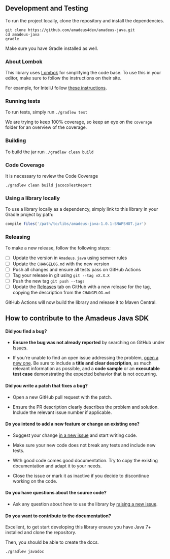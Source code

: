 ## Development and Testing

To run the project locally, clone the repository and install the dependencies.

```
git clone https://github.com/amadeus4dev/amadeus-java.git
cd amadeus-java
gradle
```

Make sure you have Gradle installed as well.

### About Lombok

This library uses [Lombok](https://projectlombok.org/) for simplifying the code base. To use this in your editor, make sure to follow the instructions on their site.

For example, for InteliJ follow [these instructions](https://projectlombok.org/setup/intellij).

### Running tests

To run tests, simply run `./gradlew test`

We are trying to keep 100% coverage, so keep an eye on the `coverage` folder for an overview of the coverage.

### Building

To build the jar run `./gradlew clean build`

### Code Coverage

It is necessary to review the Code Coverage

```
./gradlew clean build jacocoTestReport
```

### Using a library locally

To use a library locally as a dependency, simply link to this library in your Gradle project by path:

```js
compile files('/path/to/libs/amadeus-java-1.0.1-SNAPSHOT.jar')
```

### Releasing

To make a new release, follow the following steps:

- [ ] Update the version in `Amadeus.java` using semver rules
- [ ] Update the `CHANGELOG.md` with the new version
- [ ] Push all changes and ensure all tests pass on GitHub Actions
- [ ] Tag your release in git using `git --tag vX.X.X`
- [ ] Push the new tag `git push --tags`
- [ ] Update the [Releases](https://github.com/amadeus4dev/amadeus-java/releases) tab on GitHub with a new release for the tag, copying the description from the `CHANGELOG.md`

GitHub Actions will now build the library and release it to Maven Central.

## How to contribute to the Amadeus Java SDK

#### **Did you find a bug?**

* **Ensure the bug was not already reported** by searching on GitHub under [Issues](https://github.com/amadeus4dev/amadeus-java/issues).

* If you're unable to find an open issue addressing the problem, [open a new one](https://github.com/amadeus4dev/amadeus-java//issues/new). Be sure to include a **title and clear description**, as much relevant information as possible, and a **code sample** or an **executable test case** demonstrating the expected behavior that is not occurring.

#### **Did you write a patch that fixes a bug?**

* Open a new GitHub pull request with the patch.

* Ensure the PR description clearly describes the problem and solution. Include the relevant issue number if applicable.

#### **Do you intend to add a new feature or change an existing one?**

* Suggest your change [in a new issue](https://github.com/amadeus4dev/amadeus-java/issues/new) and start writing code.

* Make sure your new code does not break any tests and include new tests.

* With good code comes good documentation. Try to copy the existing documentation and adapt it to your needs.

* Close the issue or mark it as inactive if you decide to discontinue working on the code.

#### **Do you have questions about the source code?**

* Ask any question about how to use the library by [raising a new issue](https://github.com/amadeus4dev/amadeus-java/issues/new).

#### **Do you want to contribute to the documentation?**

Excellent, to get start developing this library ensure you have Java 7+ installed and clone the repository.

Then, you should be able to create the docs.

```sh
./gradlew javadoc
```
